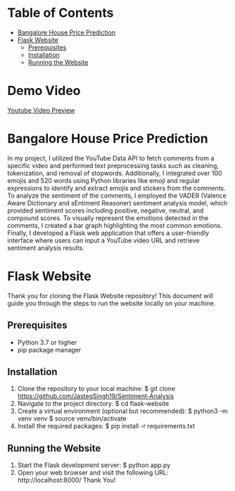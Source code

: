 # Table of Contents
- [Bangalore House Price Prediction](#youtube-comment-analysis)
- [Flask Website](#flask-website)
  - [Prerequisites](#prerequisites)
  - [Installation](#installation)
  - [Running the Website](#running-the-website)
# Demo Video
[Youtube Video Preview](https://youtu.be/o2KcglsiGAE)
# <a name="youtube-comment-analysis"></a>Bangalore House Price Prediction
In my project, I utilized the YouTube Data API to fetch comments from a specific video and performed text preprocessing tasks such as cleaning, tokenization, and removal of stopwords. Additionally, I integrated over 100 emojis and 520 words using Python libraries like emoji and regular expressions to identify and extract emojis and stickers from the comments. To analyze the sentiment of the comments, I employed the VADER (Valence Aware Dictionary and sEntiment Reasoner) sentiment analysis model, which provided sentiment scores including positive, negative, neutral, and compound scores. To visually represent the emotions detected in the comments, I created a bar graph highlighting the most common emotions. Finally, I developed a Flask web application that offers a user-friendly interface where users can input a YouTube video URL and retrieve sentiment analysis results.
# <a name="flask-website"></a>Flask Website
Thank you for cloning the Flask Website repository! This document will guide you through the steps to run the website locally on your machine.

## <a name="prerequisites"></a>Prerequisites
- Python 3.7 or higher
- pip package manager

## <a name="installation"></a>Installation

1. Clone the repository to your local machine:
$ git clone https://github.com/JastegSingh19/Sentiment-Analysis
2. Navigate to the project directory:
$ cd flask-website
3. Create a virtual environment (optional but recommended):
$ python3 -m venv venv
$ source venv/bin/activate
4. Install the required packages:
$ pip install -r requirements.txt
## Running the Website

1. Start the Flask development server:
$ python app.py
2. Open your web browser and visit the following URL:
http://localhost:8000/
Thank You!

